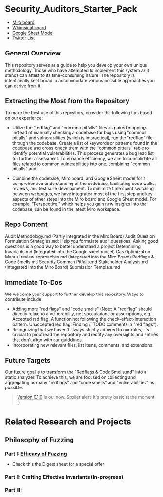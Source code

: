 # Security_Auditors_Starter_Pack
- [Miro board](https://miro.com/app/board/uXjVMgF6YT4=/?share_link_id=15940391732)
- [Whimsical board](https://whimsical.com/public-home-RCh9khB7SdtPeBczNF5DjS)
- [Google Sheet Model](https://docs.google.com/spreadsheets/d/1LoUfjXRslmXcaoZVNV3Ya1btsAshg5V3ZkymYcunZPs/edit?usp=sharing)
- [Twitter List](https://‪https://x.com/i/lists/1699739698728407461)

## General Overview



This repository serves as a guide to help you develop your own unique methodology. Those who have attempted to implement this system as it stands can attest to its time-consuming nature. The repository is intentionally kept broad to accommodate various possible approaches you can derive from it.

## Extracting the Most from the Repository

To make the best use of this repository, consider the following tips based on our experience:

- Utilize the "redflag" and "common pitfalls" files as paired mappings. Instead of manually checking a codebase for bugs using "common pitfalls" and vulnerabilities (which is impractical), run the "redflag" file through the codebase. Create a list of keywords or patterns found in the codebase and cross-check them with the "common pitfalls" table to identify potential vulnerabilities. This process generates a bug lead list for further assessment. To enhance efficiency, we aim to consolidate all files related to common vulnerabilities into one, combining "common pitfalls" and...

- Combine the codebase, Miro board, and Google Sheet model for a comprehensive understanding of the codebase, facilitating code walks, reviews, and test suite development. To minimize time spent switching between webpages, we have integrated most of the first step and key aspects of other steps into the Miro board and Google Sheet model. For example, "Perspective," which helps you gain new insights into the codebase, can be found in the latest Miro workspace.

## Repo Content

Audit Methodology.md (Partly integrated in the Miro Board)
Audit Question Formulation Strategies.md: Help you formulate audit questions. Asking good questions is a good way to better understand a project
Determining Invariants.md (Integrated into the Google sheet model)
Gas Optimization
Manual review approaches.md (Integrated into the Miro Board)
Redflags & Code Smells.md
Security Common Pitfalls.md
Stakeholder Analysis.md (Integrated into the Miro Board)
Submission Template.md


## Immediate To-Dos

We welcome your support to further develop this repository. Ways to contribute include:

- Adding more "red flags" and "code smells" (Note: A "red flag" should directly relate to a vulnerability, not speculations or assumptions, e.g., Accepted red flag: A function not following the check-effect-interaction pattern. Unaccepted red flag: Finding // TODO comments in "red flags").
- Recognizing that we haven't always strictly adhered to our rules, it's crucial to proofread the repository and rectify any oversights and entries that don't align with our guidelines.
- Incorporating new relevant files, list items, comments, and extensions.

## Future Targets

Our future goal is to transform the "Redflags & Code Smells.md" into a static analyzer. To achieve this, we are focused on collecting and aggregating as many "redflags" and "code smells" and "vulnerabilities" as possible. 
> [Version 0.1.0](https://github.com/Renzo1/RenZo_Scanner) is out now. Spoiler alert: It's pretty basic at the moment ;)


# Related Research and Projects
## Philosophy of Fuzzing
### Part I: [Efficacy of Fuzzing](https://docs.google.com/spreadsheets/d/1gz9Z_dkBDHbKTVEWHEIwv6JrvRiIvkmCUDyCz4Laec8/edit?usp=sharing)
- Check this the Digest sheet for a special offer

### Part II: Crafting Effective Invariants (In-progress)

### Part III: 
